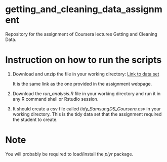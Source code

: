 getting_and_cleaning_data_assignment
====================================

Repository for the assignment of Coursera lectures Getting and Cleaning Data.

# Instruction on how to run the scripts

1. Download and unzip the file in your working directory:
   [Link to data set](https://d396qusza40orc.cloudfront.net/getdata%2Fprojectfiles%2FUCI%20HAR%20Dataset.zip)
   
   It is the same link as the one provided in the assignment webpage.

2. Download the *run\_analysis.R* file in your working directory and run it in any R command shell or Rstudio session.

3. It should create a csv file called *tidy\_SamsungDS\_Coursera.csv* in your working directory. This is the tidy data set that the assignment required the student to create.

# Note
You will probably be required to load/install the *plyr* package.
